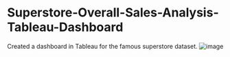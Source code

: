 # Superstore-Overall-Sales-Analysis-Tableau-Dashboard
Created a dashboard in Tableau for the famous superstore dataset. 
![image](https://github.com/apoorvm09/Superstore-Overall-Sales-Analysis-Tableau-Dashboard/assets/94386697/9e456067-9c39-40a0-96f4-73744156fcb3)
